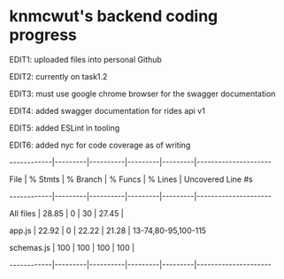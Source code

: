 # knmcwut's backend coding progress
EDIT1: uploaded files into personal Github

EDIT2: currently on task1.2

EDIT3: must use google chrome browser for the swagger documentation

EDIT4: added swagger documentation for rides api v1

EDIT5: added ESLint in tooling

EDIT6: added nyc for code coverage as of writing

------------|---------|----------|---------|---------|---------------------

File        | % Stmts | % Branch | % Funcs | % Lines | Uncovered Line #s   

------------|---------|----------|---------|---------|---------------------

All files   |   28.85 |        0 |      30 |   27.45 |                     

 app.js     |   22.92 |        0 |   22.22 |   21.28 | 13-74,80-95,100-115 

 schemas.js |     100 |      100 |     100 |     100 |                     
 
------------|---------|----------|---------|---------|---------------------

